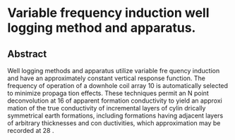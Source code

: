 # Variable frequency induction well logging method and apparatus.

## Abstract
Well logging methods and apparatus utilize variable fre quency induction and have an approximately constant vertical response function. The frequency of operation of a downhole coil array 10 is automatically selected to minimize propaga tion effects. These techniques permit an N point deconvolution at 16 of apparent formation conductivity to yield an approxi mation of the true conductivity of incremental layers of cylin drically symmetrical earth formations, including formations having adjacent layers of arbitrary thicknesses and con ductivities, which approximation may be recorded at 28 .